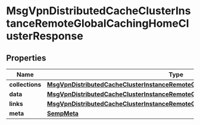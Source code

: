 
# MsgVpnDistributedCacheClusterInstanceRemoteGlobalCachingHomeClusterResponse

## Properties
Name | Type | Description | Notes
------------ | ------------- | ------------- | -------------
**collections** | [**MsgVpnDistributedCacheClusterInstanceRemoteGlobalCachingHomeClusterCollections**](MsgVpnDistributedCacheClusterInstanceRemoteGlobalCachingHomeClusterCollections.md) |  |  [optional]
**data** | [**MsgVpnDistributedCacheClusterInstanceRemoteGlobalCachingHomeCluster**](MsgVpnDistributedCacheClusterInstanceRemoteGlobalCachingHomeCluster.md) |  |  [optional]
**links** | [**MsgVpnDistributedCacheClusterInstanceRemoteGlobalCachingHomeClusterLinks**](MsgVpnDistributedCacheClusterInstanceRemoteGlobalCachingHomeClusterLinks.md) |  |  [optional]
**meta** | [**SempMeta**](SempMeta.md) |  | 



